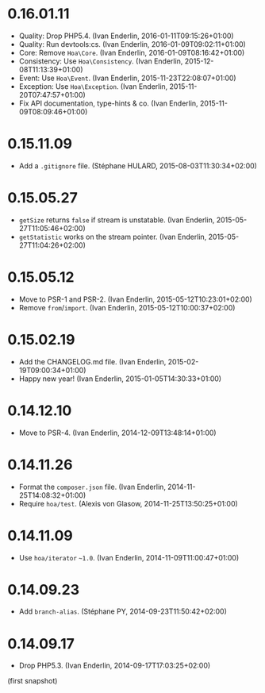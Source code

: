 # 0.16.01.11

  * Quality: Drop PHP5.4. (Ivan Enderlin, 2016-01-11T09:15:26+01:00)
  * Quality: Run devtools:cs. (Ivan Enderlin, 2016-01-09T09:02:11+01:00)
  * Core: Remove `Hoa\Core`. (Ivan Enderlin, 2016-01-09T08:16:42+01:00)
  * Consistency: Use `Hoa\Consistency`. (Ivan Enderlin, 2015-12-08T11:13:39+01:00)
  * Event: Use `Hoa\Event`. (Ivan Enderlin, 2015-11-23T22:08:07+01:00)
  * Exception: Use `Hoa\Exception`. (Ivan Enderlin, 2015-11-20T07:47:57+01:00)
  * Fix API documentation, type-hints & co. (Ivan Enderlin, 2015-11-09T08:09:46+01:00)

# 0.15.11.09

  * Add a `.gitignore` file. (Stéphane HULARD, 2015-08-03T11:30:34+02:00)

# 0.15.05.27

  * `getSize` returns `false` if stream is unstatable. (Ivan Enderlin, 2015-05-27T11:05:46+02:00)
  * `getStatistic` works on the stream pointer. (Ivan Enderlin, 2015-05-27T11:04:26+02:00)

# 0.15.05.12

  * Move to PSR-1 and PSR-2. (Ivan Enderlin, 2015-05-12T10:23:01+02:00)
  * Remove `from`/`import`. (Ivan Enderlin, 2015-05-12T10:00:37+02:00)

# 0.15.02.19

  * Add the CHANGELOG.md file. (Ivan Enderlin, 2015-02-19T09:00:34+01:00)
  * Happy new year! (Ivan Enderlin, 2015-01-05T14:30:33+01:00)

# 0.14.12.10

  * Move to PSR-4. (Ivan Enderlin, 2014-12-09T13:48:14+01:00)

# 0.14.11.26

  * Format the `composer.json` file. (Ivan Enderlin, 2014-11-25T14:08:32+01:00)
  * Require `hoa/test`. (Alexis von Glasow, 2014-11-25T13:50:25+01:00)

# 0.14.11.09

  * Use `hoa/iterator` `~1.0`. (Ivan Enderlin, 2014-11-09T11:00:47+01:00)

# 0.14.09.23

  * Add `branch-alias`. (Stéphane PY, 2014-09-23T11:50:42+02:00)

# 0.14.09.17

  * Drop PHP5.3. (Ivan Enderlin, 2014-09-17T17:03:25+02:00)

(first snapshot)
